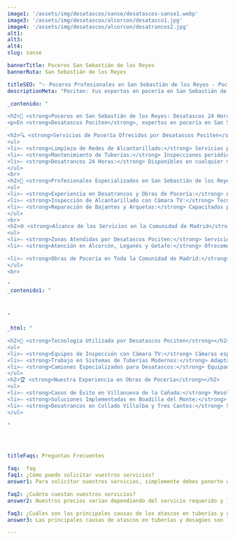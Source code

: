 ```yaml
---
image1: '/assets/img/desatascos/sanse/desatascos-sanse1.webp'
image3: '/assets/img/desatascos/alcorcon/desatasco1.jpg'
image4: '/assets/img/desatascos/alcorcon/desatrancos2.jpg'
alt1: 
alt3:
alt4:
slug: sanse

bannerTitle: Poceros San Sebastián de los Reyes
bannerRuta: San Sebastián de los Reyes

titleSEO: "✨ Poceros Profesionales en San Sebastián de los Reyes - Pociten"
descriptionMeta: "Pociten: tus expertos en pocería en San Sebastián de los Reyes. Compromiso con la calidad y mejoramos tu presupuesto. Llámanos al 647 37 67 82 📱."

_contenido: "

<h2>🚧 <strong>Poceros en San Sebastián de los Reyes: Desatascos 24 Horas y Obras de Pocería con Desatascos Pociten</strong></h2>
<p>En <strong>Desatascos Pociten</strong>, expertos en pocería en San Sebastián de los Reyes, ofrecemos servicios integrales de desatascos, limpieza de fosas, y mantenimiento de sistemas de alcantarillado. Realizamos inspecciones de alcantarillado con cámara TV y mantenimiento de bajantes y arquetas. Atendemos toda la Comunidad de Madrid, incluyendo Alcorcón, Leganés, y Getafe, con tecnología avanzada y equipos especializados.</p>

<h2>🔍 <strong>Servicios de Pocería Ofrecidos por Desatascos Pociten</strong></h2>
<ul>
<li>⇨ <strong>Limpieza de Redes de Alcantarillado:</strong> Servicios profesionales para eliminar obstrucciones y residuos acumulados.<br></li><br>
<li>⇨ <strong>Mantenimiento de Tuberías:</strong> Inspecciones periódicas y limpiezas preventivas para evitar bloqueos y averías.<br></li><br>
<li>⇨ <strong>Desatrancos 24 Horas:</strong> Disponibles en cualquier momento para resolver obstrucciones rápidamente.<br></li>
</ul>
<br>
<h2>👷 <strong>Profesionales Especializados en San Sebastián de los Reyes</strong></h2>
<ul>
<li>⇨ <strong>Experiencia en Desatrancos y Obras de Pocería:</strong> Amplia experiencia en manejo de herramientas y equipos especializados.<br></li><br>
<li>⇨ <strong>Inspección de Alcantarillado con Cámara TV:</strong> Tecnología de vanguardia para un diagnóstico preciso.<br></li><br>
<li>⇨ <strong>Reparación de Bajantes y Arquetas:</strong> Capacitados para realizar reparaciones en elementos esenciales del sistema de alcantarillado.<br></li><br>
</ul>
<br>
<h2>🌐 <strong>Alcance de los Servicios en la Comunidad de Madrid</strong></h2>
<ul>
<li>⇨ <strong>Zonas Atendidas por Desatascos Pociten:</strong> Servicios disponibles en varias localidades de la Comunidad de Madrid.<br></li><br>
<li>⇨ <strong>Atención en Alcorcón, Leganés y Getafe:</strong> Ofrecemos atención especializada en estas áreas, resolviendo desatascos y manteniendo tuberías.<br></li><br>

<li>⇨ <strong>Obras de Pocería en Toda la Comunidad de Madrid:</strong> Nuestro alcance se extiende a diversas localidades, proporcionando servicios de pocería completos y de calidad.<br></li>
</ul>
<br>

"
_contenido1: "



"

_html: "

<h2>🔧 <strong>Tecnología Utilizada por Desatascos Pociten</strong></h2>
<ul>
<li>⇨ <strong>Equipos de Inspección con Cámara TV:</strong> Cámaras especializadas para inspecciones detalladas de tuberías.<br></li><br>
<li>⇨ <strong>Trabajo en Sistemas de Tuberías Modernos:</strong> Adaptados a las últimas tecnologías y técnicas en pocería.<br></li><br>
<li>⇨ <strong>Camiones Especializados para Desatascos:</strong> Equipados con bombas de succión y alta presión para un servicio eficaz.<br></li><br>
</ul>
<h2>🏆 <strong>Nuestra Experiencia en Obras de Pocería</strong></h2>
<ul>
<li>⇨ <strong>Casos de Éxito en Villanueva de la Cañada:</strong> Resolución eficiente de problemas de alcantarillado y desagües.<br></li><br>
<li>⇨ <strong>Soluciones Implementadas en Boadilla del Monte:</strong> Soluciones integrales para desatascos y mantenimiento de tuberías.<br></li><br>
<li>⇨ <strong>Desatrancos en Collado Villalba y Tres Cantos:</strong> Servicios profesionales para solucionar obstrucciones y problemas de alcantarillado.<br></li><br>
</ul>

"




titleFaqs: Preguntas Frecuentes

faq:  faq
faq1: ¿Cómo puedo solicitar vuestros servicios?
answer1: Para solicitar nuestros servicios, simplemente debes ponerte en contacto con nosotros a través de nuestro teléfono o correo electrónico. Estaremos encantados de atenderte y ofrecerte una solución a tus problemas de desatascos.

faq2: ¿Cuánto cuestan vuestros servicios?
answer2: Nuestros precios varían dependiendo del servicio requerido y la complejidad del trabajo. Sin embargo, nos esforzamos por ofrecer precios competitivos en todos nuestros servicios. No dudes en ponerte en contacto con nosotros para obtener un presupuesto sin compromiso.

faq3: ¿Cuáles son las principales causas de los atascos en tuberías y desagües?
answer3: Las principales causas de atascos en tuberías y desagües son la acumulación de residuos sólidos, el mal uso de los sistemas de saneamiento y la falta de mantenimiento. Realizar un mantenimiento periódico y hacer un uso adecuado de los sistemas de saneamiento pueden prevenir la mayoría de estos problemas.

---
```

